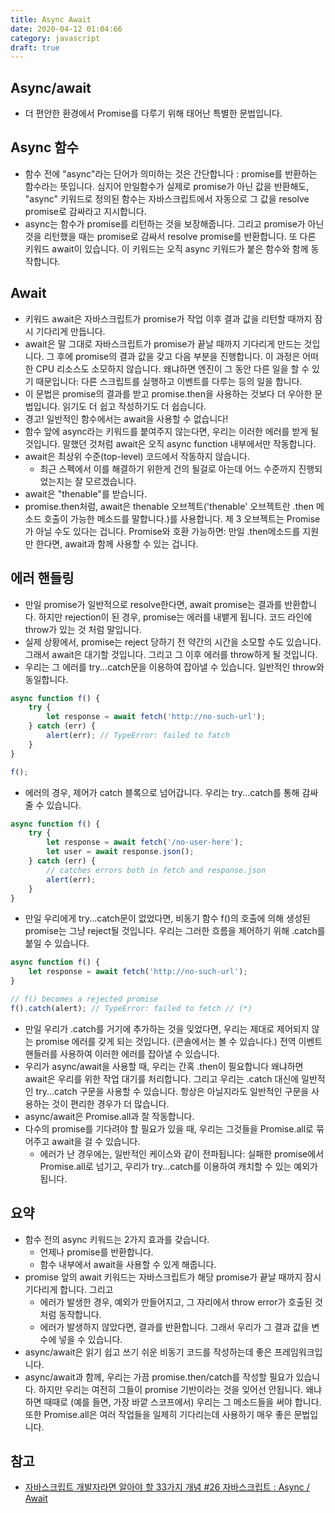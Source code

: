 ```yaml
---
title: Async Await
date: 2020-04-12 01:04:66
category: javascript
draft: true
---
```


## Async/await

- 더 편안한 환경에서 Promise를 다루기 위해 태어난 특별한 문법입니다.

## Async 함수

- 함수 전에 "async"라는 단어가 의미하는 것은 간단합니다 : promise를 반환하는 함수라는 뜻입니다. 심지어 만일함수가 실제로 promise가 아닌 값을 반환해도, "async" 키워드로 정의된 함수는 자바스크립트에서 자동으로 그 값을 resolve promise로 감싸라고 지시합니다.
- async는 함수가 promise를 리턴하는 것을 보장해줍니다. 그리고 promise가 아닌 것을 리턴했을 때는 promise로 감싸서 resolve promise를 반환합니다. 또 다른 키워드 await이 있습니다. 이 키워드는 오직 async 키워드가 붙은 함수와 함께 동작합니다.

## Await

- 키워드 await은 자바스크립트가 promise가 작업 이후 결과 값을 리턴할 때까지 잠시 기다리게 만듭니다.
- await은 말 그대로 자바스크립트가 promise가 끝날 때까지 기다리게 만드는 것입니다. 그 후에 promise의 결과 값을 갖고 다음 부분을 진행합니다. 이 과정은 어떠한 CPU 리소스도 소모하지 않습니다. 왜냐하면 엔진이 그 동안 다른 일을 할 수 있기 때문입니다: 다른 스크립트를 실행하고 이벤트를 다루는 등의 일을 합니다.
- 이 문법은 promise의 결과를 받고 promise.then을 사용하는 것보다 더 우아한 문법입니다. 읽기도 더 쉽고 작성하기도 더 쉽습니다.
- 경고! 일반적인 함수에서는 await을 사용할 수 없습니다!
- 함수 앞에 async라는 키워드를 붙여주지 않는다면, 우리는 이러한 에러를 받게 될 것입니다. 말했던 것처럼 await은 오직 async function 내부에서만 작동합니다.
- await은 최상위 수준(top-level) 코드에서 작동하지 않습니다.
  - 최근 스펙에서 이를 해결하기 위한게 건의 될걸로 아는데 어느 수준까지 진행되었는지는 잘 모르겠습니다.
- await은 "thenable"를 받습니다.
- promise.then처럼, await은 thenable 오브젝트('thenable' 오브젝트란 .then 메소드 호출이 가능한 메소드를 말합니다.)를 사용합니다. 제 3 오브젝트는 Promise가 아닐 수도 있다는 겁니다. Promise와 호환 가능하면: 만일 .then메소드를 지원만 한다면, await과 함께 사용할 수 있는 겁니다.

## 에러 핸들링

- 만일 promise가 일반적으로 resolve한다면, await promise는 결과를 반환합니다. 하지만 rejection이 된 경우, promise는 에러를 내뱉게 됩니다. 코드 라인에 throw가 있는 것 처럼 말입니다.
- 실제 상황에서, promise는 reject 당하기 전 약간의 시간을 소모할 수도 있습니다. 그래서 await은 대기할 것입니다. 그리고 그 이후 에러를 throw하게 될 것입니다.
- 우리는 그 에러를 try...catch문을 이용하여 잡아낼 수 있습니다. 일반적인 throw와 동일합니다.

```javascript
async function f() {
	try {
		let response = await fetch('http://no-such-url');
	} catch (err) {
		alert(err); // TypeError: failed to fatch
	}
}

f();
```

- 에러의 경우, 제어가 catch 블록으로 넘어갑니다. 우리는 try...catch를 통해 감싸줄 수 있습니다.

```javascript
async function f() {
	try {
		let response = await fetch('/no-user-here');
		let user = await response.json();
	} catch (err) {
		// catches errors both in fetch and response.json
		alert(err);
	}
}
```

- 만일 우리에게 try...catch문이 없었다면, 비동기 함수 f()의 호출에 의해 생성된 promise는 그냥 reject될 것입니다. 우리는 그러한 흐름을 제어하기 위해 .catch를 붙일 수 있습니다.

```javascript
async function f() {
	let response = await fetch('http://no-such-url');
}

// f() becomes a rejected promise
f().catch(alert); // TypeError: failed to fetch // (*)
```

- 만일 우리가 .catch를 거기에 추가하는 것을 잊었다면, 우리는 제대로 제어되지 않는 promise 에러를 갖게 되는 것입니다. (콘솔에서는 볼 수 있습니다.) 전역 이벤트 핸들러를 사용하여 이러한 에러를 잡아낼 수 있습니다.
- 우리가 async/await을 사용할 때, 우리는 간혹 .then이 필요합니다 왜냐하면 await은 우리를 위한 작업 대기를 처리합니다. 그리고 우리는 .catch 대신에 일반적인 try...catch 구문을 사용할 수 있습니다. 항상은 아닐지라도 일반적인 구문을 사용하는 것이 편리한 경우가 더 많습니다.
- async/await은 Promise.all과 잘 작동합니다.
- 다수의 promise를 기다려야 할 필요가 있을 때, 우리는 그것들을 Promise.all로 묶어주고 await을 걸 수 있습니다.
  - 에러가 난 경우에는, 일반적인 케이스와 같이 전파됩니다: 실패한 promise에서 Promise.all로 넘기고, 우리가 try...catch를 이용하여 캐치할 수 있는 예외가 됩니다.

## 요약

- 함수 전의 async 키워드는 2가지 효과를 갖습니다.
  - 언제나 promise를 반환합니다.
  - 함수 내부에서 await을 사용할 수 있게 해줍니다.
- promise 앞의 await 키워드는 자바스크립트가 해당 promise가 끝날 때까지 잠시 기다리게 합니다. 그리고
  - 에러가 발생한 경우, 예외가 만들어지고, 그 자리에서 throw error가 호출된 것처럼 동작합니다.
  - 에러가 발생하지 않았다면, 결과를 반환합니다. 그래서 우리가 그 결과 값을 변수에 넣을 수 있습니다.
- async/await은 읽기 쉽고 쓰기 쉬운 비동기 코드를 작성하는데 좋은 프레임워크입니다.
- async/await과 함께, 우리는 가끔 promise.then/catch를 작성할 필요가 있습니다. 하지만 우리는 여전히 그들이 promise 기반이라는 것을 잊어선 안됩니다. 왜냐하면 때때로 (예를 들면, 가장 바깥 스코프에서) 우리는 그 메소드들을 써야 합니다. 또한 Promise.all은 여러 작업들을 일제히 기다리는데 사용하기 매우 좋은 문법입니다.

## 참고

- [자바스크립트 개발자라면 알아야 할 33가지 개념 #26 자바스크립트 : Async / Await](https://velog.io/@jakeseo_me/%EC%9E%90%EB%B0%94%EC%8A%A4%ED%81%AC%EB%A6%BD%ED%8A%B8-%EA%B0%9C%EB%B0%9C%EC%9E%90%EB%9D%BC%EB%A9%B4-%EC%95%8C%EC%95%84%EC%95%BC-%ED%95%A0-33%EA%B0%80%EC%A7%80-%EA%B0%9C%EB%85%90-26-%EC%9E%90%EB%B0%94%EC%8A%A4%ED%81%AC%EB%A6%BD%ED%8A%B8-Async-Await-2bjygyrlgw)
